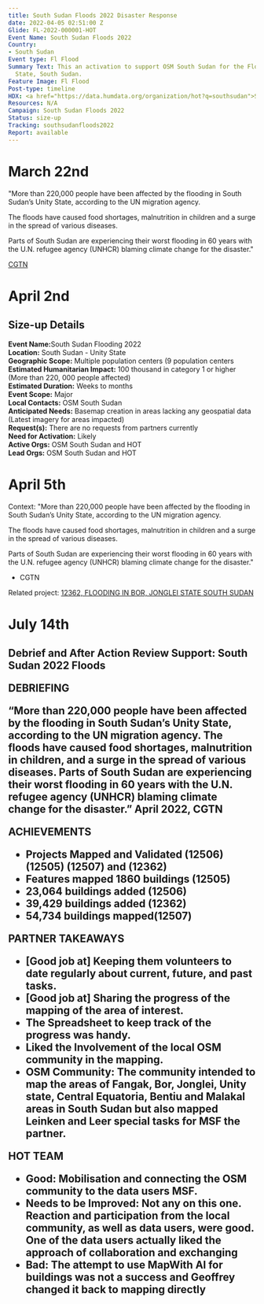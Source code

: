 ```yaml
---
title: South Sudan Floods 2022 Disaster Response
date: 2022-04-05 02:51:00 Z
Glide: FL-2022-000001-HOT
Event Name: South Sudan Floods 2022
Country:
- South Sudan
Event type: Fl Flood
Summary Text: This an activation to support OSM South Sudan for the Floodings in Unity
  State, South Sudan.
Feature Image: Fl Flood
Post-type: timeline
HDX: <a href="https://data.humdata.org/organization/hot?q=southsudan">South Sudan</a>
Resources: N/A
Campaign: South Sudan Floods 2022
Status: size-up
Tracking: southsudanfloods2022
Report: available
---
```


<h1> March 22nd </h1>

"More than 220,000 people have been affected by the flooding in South Sudan’s Unity State, according to the UN migration agency.

The floods have caused food shortages, malnutrition in children and a surge in the spread of various diseases.

Parts of South Sudan are experiencing their worst flooding in 60 years with the U.N. refugee agency (UNHCR) blaming climate change for the disaster."

<a href="https://africa.cgtn.com/2022/03/22/more-than-220000-people-affected-by-flooding-in-south-sudans-unity-state/" target="_blank">CGTN</a>


<h1> April 2nd </h1>

<h2>Size-up Details</h2>

<strong>Event Name:</strong>South Sudan Flooding  2022<br>
<strong>Location:</strong> South Sudan - Unity State<br>
<strong>Geographic Scope:</strong> Multiple population centers (9 population centers<br>
<strong>Estimated Humanitarian Impact:</strong>	100 thousand in category 1 or higher (More than 220, 000 people affected)<br>
<strong>Estimated Duration:</strong> Weeks to months<br>
<strong>Event Scope:</strong> Major<br>
<strong>Local Contacts:</strong> OSM South Sudan<br>
<strong>Anticipated Needs:</strong> Basemap creation in areas lacking any geospatial data (Latest imagery for areas impacted)<br>
<strong>Request(s):</strong> There are no requests from partners currently<br>
<strong>Need for Activation:</strong> Likely<br>
<strong>Active Orgs:</strong> OSM South Sudan and HOT<br>
<strong>Lead Orgs:</strong> OSM South Sudan and HOT<br>


<h1> April 5th </h1>

Context: "More than 220,000 people have been affected by the flooding in South Sudan’s Unity State, according to the UN migration agency.

The floods have caused food shortages, malnutrition in children and a surge in the spread of various diseases.

Parts of South Sudan are experiencing their worst flooding in 60 years with the U.N. refugee agency (UNHCR) blaming climate change for the disaster." 

- CGTN


Related project: <a href="https://tasks.hotosm.org/projects/12362">12362, FLOODING IN BOR, JONGLEI STATE SOUTH SUDAN</a> 


<h1> July 14th </h1>

<h2> Debrief and After Action Review
Support: South Sudan 2022 Floods</2>

<strong>DEBRIEFING</strong><br>

“More than 220,000 people have been affected by the flooding in South Sudan’s Unity State, according to the UN migration agency.
The floods have caused food shortages, malnutrition in children, and a surge in the spread of various diseases.
Parts of South Sudan are experiencing their worst flooding in 60 years with the U.N. refugee agency (UNHCR) blaming climate change for the disaster.”
April 2022, CGTN 

<strong>ACHIEVEMENTS</strong><br>

- Projects Mapped and Validated (12506) (12505) (12507) and (12362)
- Features mapped 1860 buildings (12505)
- 23,064 buildings added (12506)
- 39,429 buildings added (12362)
- 54,734 buildings mapped(12507) 

<strong>PARTNER TAKEAWAYS</strong><br>

- [Good job at] Keeping them volunteers to date regularly about current, future, and past tasks. 
- [Good job at] Sharing the progress of the mapping of the area of interest. 
- The Spreadsheet to keep track of the progress was handy. 
- Liked the Involvement of the local OSM community in the mapping. 
- OSM Community: The community intended to map the areas of Fangak, Bor, Jonglei, Unity state, Central Equatoria, Bentiu and Malakal areas in South Sudan but also mapped Leinken and Leer special tasks for MSF the partner.


<strong>HOT TEAM</strong><br>

- Good: Mobilisation and connecting the OSM community to the data users MSF.
- Needs to be Improved: Not any on this one. Reaction and participation from the local community, as well as data users, were good. One of the data users actually liked the approach of collaboration and exchanging
- Bad: The attempt to use MapWith AI for buildings was not a success and Geoffrey changed it back to mapping directly


